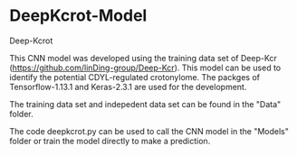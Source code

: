 # DeepKcrot-Model
Deep-Kcrot

This CNN model was developed using the training data set of Deep-Kcr (https://github.com/linDing-group/Deep-Kcr). This model can be used to identify the potential CDYL-regulated crotonylome. The packges of Tensorflow-1.13.1 and Keras-2.3.1 are used for the development.

The training data set and indepedent data set can be found in the "Data" folder. 

The code deepkcrot.py can be used to call the CNN model in the "Models" folder or train the model directly to make a prediction.
